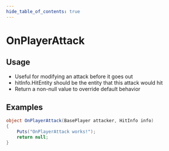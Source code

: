 ```yaml
---
hide_table_of_contents: true
---
```


# OnPlayerAttack

## Usage

* Useful for modifying an attack before it goes out
* hitInfo.HitEntity should be the entity that this attack would hit
* Return a non-null value to override default behavior

## Examples

```csharp title=""
object OnPlayerAttack(BasePlayer attacker, HitInfo info)
{
    Puts("OnPlayerAttack works!");
    return null;
}
```
